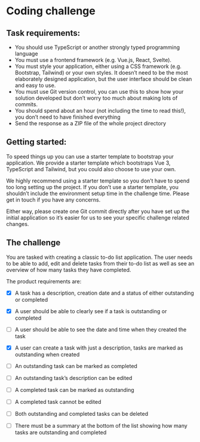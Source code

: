 # Coding challenge

## Task requirements:
- You should use TypeScript or another strongly typed programming language
- You must use a frontend framework (e.g. Vue.js, React, Svelte).
- You must style your application, either using a CSS framework (e.g. Bootstrap, Tailwind) or your own styles. It doesn’t need to be the most elaborately designed application, but the user interface should be clean and easy to use.
- You must use Git version control, you can use this to show how your solution
developed but don’t worry too much about making lots of commits.
- You should spend about an hour (not including the time to read this!), you
don’t need to have finished everything
- Send the response as a ZIP file of the whole project directory

## Getting started:
To speed things up you can use a starter template to bootstrap your application. We provide a starter template which bootstraps Vue 3, TypeScript and Tailwind, but you could also choose to use your own.

We highly recommend using a starter template so you don’t have to spend too long setting up the project. If you don’t use a starter template, you shouldn’t include the environment setup time in the challenge time. Please get in touch if you have any concerns.

Either way, please create one Git commit directly after you have set up the initial application so it’s easier for us to see your specific challenge related changes.

## The challenge
You are tasked with creating a classic to-do list application. The user needs to be able to add, edit and delete tasks from their to-do list as well as see an overview of how many tasks they have completed.

The product requirements are:
- [X] A task has a description, creation date and a status of either outstanding or completed
- [X] A user should be able to clearly see if a task is outstanding or completed
- [ ] A user should be able to see the date and time when they created the task
- [X] A user can create a task with just a description, tasks are marked as outstanding when created
- [ ] An outstanding task can be marked as completed
- [ ] An outstanding task’s description can be edited
- [ ] A completed task can be marked as outstanding
- [ ] A completed task cannot be edited
- [ ] Both outstanding and completed tasks can be deleted
- [ ] There must be a summary at the bottom of the list showing how many tasks are outstanding and completed

